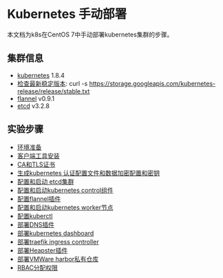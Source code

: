 # Kubernetes 手动部署 #

本文档为k8s在CentOS 7中手动部署kubernetes集群的步骤。

## 集群信息 ##

- [kubernetes](https://github.com/kubernetes/kubernetes) 1.8.4
- [检查最新稳定版本](https://storage.googleapis.com/kubernetes-release/release/stable.txt): curl -s https://storage.googleapis.com/kubernetes-release/release/stable.txt
- [flannel](https://github.com/coreos/flannel/) v0.9.1
- [etcd](https://github.com/coreos/etcd) v3.2.8

## 实验步骤 ##

- [环境准备](docs/01-prerequisites.md)
- [客户端工具安装](docs/02-clinet-tools.md)
- [CA和TLS证书](docs/03-certificate.md)
- [生成kubernetes 认证配置文件和数据加密配置和密钥](docs/04-kubernetes-configuration-files.md)
- [配置和启动 etcd集群](docs/05-etcd.md)
- [配置和启动kubernetes control组件](docs/06-k8s-controllers.md)
- [配置flannel插件](docs/07-flannel.md)
- [配置和启动kubernetes worker节点](docs/08-k8s-workers.md)
- [配置kuberctl](docs/09-kubectl.md)
- [部署DNS插件](docs/10-dns-addon.md)
- [部署kubernetes dashboard](docs/11-kubernetes-dashboard.md)
- [部署traefik ingress controller](docs/12-traefik-ingress.md)
- [部署Heapster插件](docs/13-Heapster.md)
- [部署VMWare harbor私有仓库](docs/14-harbor.md)
- [RBAC分配权限](docs/15-rbac.md)




